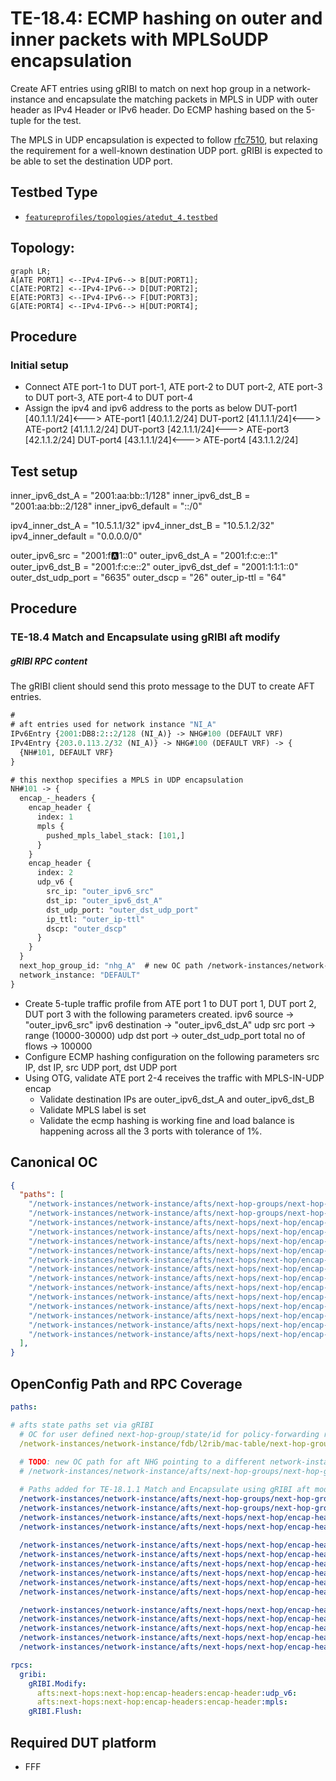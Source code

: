 # TE-18.4: ECMP hashing on outer and inner packets with MPLSoUDP encapsulation

Create AFT entries using gRIBI to match on next hop group in a
network-instance and encapsulate the matching packets in MPLS in UDP with
outer header as IPv4 Header or IPv6 header. Do ECMP hashing based on the 5-tuple
for the test.

The MPLS in UDP encapsulation is expected to follow
[rfc7510](https://datatracker.ietf.org/doc/html/rfc7510#section-3),
but relaxing the requirement for a well-known destination UDP port. gRIBI is
expected to be able to set the destination UDP port.

## Testbed Type

* [`featureprofiles/topologies/atedut_4.testbed`](https://github.com/openconfig/featureprofiles/blob/main/topologies/atedut_4.testbed)

## Topology:

```mermaid
graph LR;
A[ATE PORT1] <--IPv4-IPv6--> B[DUT:PORT1];
C[ATE:PORT2] <--IPv4-IPv6--> D[DUT:PORT2];
E[ATE:PORT3] <--IPv4-IPv6--> F[DUT:PORT3];
G[ATE:PORT4] <--IPv4-IPv6--> H[DUT:PORT4];
```

## Procedure

### Initial setup

*   Connect ATE port-1 to DUT port-1, ATE port-2 to DUT port-2, ATE port-3 to
    DUT port-3, ATE port-4 to DUT port-4
*   Assign the ipv4 and ipv6 address to the ports as below
    DUT-port1 [40.1.1.1/24]<---> ATE-port1 [40.1.1.2/24]
    DUT-port2 [41.1.1.1/24]<---> ATE-port2 [41.1.1.2/24]
    DUT-port3 [42.1.1.1/24]<---> ATE-port3 [42.1.1.2/24]
    DUT-port4 [43.1.1.1/24]<---> ATE-port4 [43.1.1.2/24]

## Test setup

inner_ipv6_dst_A = "2001:aa:bb::1/128"
inner_ipv6_dst_B = "2001:aa:bb::2/128"
inner_ipv6_default = "::/0"

ipv4_inner_dst_A = "10.5.1.1/32"
ipv4_inner_dst_B = "10.5.1.2/32"
ipv4_inner_default = "0.0.0.0/0"

outer_ipv6_src =      "2001:f:a:1::0"
outer_ipv6_dst_A =    "2001:f:c:e::1"
outer_ipv6_dst_B =    "2001:f:c:e::2"
outer_ipv6_dst_def =  "2001:1:1:1::0"
outer_dst_udp_port =  "6635"
outer_dscp =          "26"
outer_ip-ttl =        "64"

## Procedure

### TE-18.4 Match and Encapsulate using gRIBI aft modify

##### gRIBI RPC content

The gRIBI client should send this proto message to the DUT to create AFT
entries.

```proto
#
# aft entries used for network instance "NI_A"
IPv6Entry {2001:DB8:2::2/128 (NI_A)} -> NHG#100 (DEFAULT VRF)
IPv4Entry {203.0.113.2/32 (NI_A)} -> NHG#100 (DEFAULT VRF) -> {
  {NH#101, DEFAULT VRF}
}

# this nexthop specifies a MPLS in UDP encapsulation
NH#101 -> {
  encap_-_headers {
    encap_header {
      index: 1
      mpls {
        pushed_mpls_label_stack: [101,]
      }
    }
    encap_header {
      index: 2
      udp_v6 {
        src_ip: "outer_ipv6_src"
        dst_ip: "outer_ipv6_dst_A"
        dst_udp_port: "outer_dst_udp_port"
        ip_ttl: "outer_ip-ttl"
        dscp: "outer_dscp"
      }
    }
  }
  next_hop_group_id: "nhg_A"  # new OC path /network-instances/network-instance/afts/next-hop-groups/next-hop-group/state/
  network_instance: "DEFAULT"
}
```

* Create 5-tuple traffic profile from ATE port 1 to DUT port 1, DUT port 2, 
  DUT port 3 with the following parameters created.
  ipv6 source -> "outer_ipv6_src"
  ipv6 destination -> "outer_ipv6_dst_A"
  udp src port -> range (10000-30000)
  udp dst port -> outer_dst_udp_port
  total no of flows -> 100000
* Configure ECMP hashing configuration on the following parameters
  src IP, dst IP, src UDP port, dst UDP port
* Using OTG, validate ATE port 2-4 receives the traffic with MPLS-IN-UDP encap
  * Validate destination IPs are outer_ipv6_dst_A and outer_ipv6_dst_B
  * Validate MPLS label is set
  * Validate the ecmp hashing is working fine and load balance is happening 
    across all the 3 ports with tolerance of 1%.

## Canonical OC

```json
{
  "paths": [
    "/network-instances/network-instance/afts/next-hop-groups/next-hop-group/state/id",
    "/network-instances/network-instance/afts/next-hop-groups/next-hop-group/next-hops/next-hop/state/index",
    "/network-instances/network-instance/afts/next-hops/next-hop/encap-headers/encap-header/state/index",
    "/network-instances/network-instance/afts/next-hops/next-hop/encap-headers/encap-header/state/type",
    "/network-instances/network-instance/afts/next-hops/next-hop/encap-headers/encap-header/mpls/state/mpls-label-stack",
    "/network-instances/network-instance/afts/next-hops/next-hop/encap-headers/encap-header/udp-v4/state/src-ip",
    "/network-instances/network-instance/afts/next-hops/next-hop/encap-headers/encap-header/udp-v4/state/dst-ip",
    "/network-instances/network-instance/afts/next-hops/next-hop/encap-headers/encap-header/udp-v4/state/dst-udp-port",
    "/network-instances/network-instance/afts/next-hops/next-hop/encap-headers/encap-header/udp-v4/state/ip-ttl",
    "/network-instances/network-instance/afts/next-hops/next-hop/encap-headers/encap-header/udp-v4/state/dscp",
    "/network-instances/network-instance/afts/next-hops/next-hop/encap-headers/encap-header/udp-v6/state/src-ip",
    "/network-instances/network-instance/afts/next-hops/next-hop/encap-headers/encap-header/udp-v6/state/dst-ip",
    "/network-instances/network-instance/afts/next-hops/next-hop/encap-headers/encap-header/udp-v6/state/dst-udp-port",
    "/network-instances/network-instance/afts/next-hops/next-hop/encap-headers/encap-header/udp-v6/state/ip-ttl",
    "/network-instances/network-instance/afts/next-hops/next-hop/encap-headers/encap-header/udp-v6/state/dscp"
  ],
}
```

## OpenConfig Path and RPC Coverage

```yaml
paths:

# afts state paths set via gRIBI
  # OC for user defined next-hop-group/state/id for policy-forwarding rules pointing to a NHG
  /network-instances/network-instance/fdb/l2rib/mac-table/next-hop-groups/next-hop-group/id
  
  # TODO: new OC path for aft NHG pointing to a different network-instance
  # /network-instances/network-instance/afts/next-hop-groups/next-hop-group/state/network-instance:

  # Paths added for TE-18.1.1 Match and Encapsulate using gRIBI aft modify
  /network-instances/network-instance/afts/next-hop-groups/next-hop-group/state/id:
  /network-instances/network-instance/afts/next-hop-groups/next-hop-group/next-hops/next-hop/state/index:
  /network-instances/network-instance/afts/next-hops/next-hop/encap-headers/encap-header/state/index:
  /network-instances/network-instance/afts/next-hops/next-hop/encap-headers/encap-header/state/type:
  
  /network-instances/network-instance/afts/next-hops/next-hop/encap-headers/encap-header/mpls/state/mpls-label-stack:
  /network-instances/network-instance/afts/next-hops/next-hop/encap-headers/encap-header/udp-v4/state/src-ip:
  /network-instances/network-instance/afts/next-hops/next-hop/encap-headers/encap-header/udp-v4/state/dst-ip:
  /network-instances/network-instance/afts/next-hops/next-hop/encap-headers/encap-header/udp-v4/state/dst-udp-port:
  /network-instances/network-instance/afts/next-hops/next-hop/encap-headers/encap-header/udp-v4/state/ip-ttl:
  /network-instances/network-instance/afts/next-hops/next-hop/encap-headers/encap-header/udp-v4/state/dscp:

  /network-instances/network-instance/afts/next-hops/next-hop/encap-headers/encap-header/udp-v6/state/src-ip:
  /network-instances/network-instance/afts/next-hops/next-hop/encap-headers/encap-header/udp-v6/state/dst-ip:
  /network-instances/network-instance/afts/next-hops/next-hop/encap-headers/encap-header/udp-v6/state/dst-udp-port:
  /network-instances/network-instance/afts/next-hops/next-hop/encap-headers/encap-header/udp-v6/state/ip-ttl:
  /network-instances/network-instance/afts/next-hops/next-hop/encap-headers/encap-header/udp-v6/state/dscp:

rpcs:
  gribi:
    gRIBI.Modify:
      afts:next-hops:next-hop:encap-headers:encap-header:udp_v6:
      afts:next-hops:next-hop:encap-headers:encap-header:mpls:
    gRIBI.Flush:
```

## Required DUT platform

* FFF

